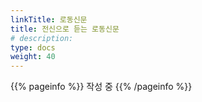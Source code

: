 ```yaml
---
linkTitle: 로동신문
title: 전신으로 듣는 로동신문
# description: 
type: docs
weight: 40
---
```


{{% pageinfo %}}
작성 중
{{% /pageinfo %}} 